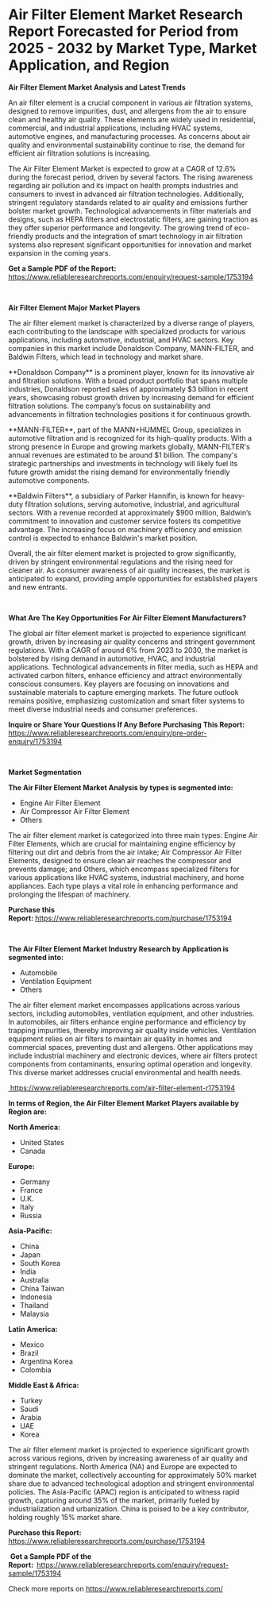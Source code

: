 <p><h1>Air Filter Element Market Research Report Forecasted for Period from 2025 -  2032 by Market Type, Market Application, and Region</h1></p><p><strong>Air Filter Element Market Analysis and Latest Trends</strong></p>
<p><p>An air filter element is a crucial component in various air filtration systems, designed to remove impurities, dust, and allergens from the air to ensure clean and healthy air quality. These elements are widely used in residential, commercial, and industrial applications, including HVAC systems, automotive engines, and manufacturing processes. As concerns about air quality and environmental sustainability continue to rise, the demand for efficient air filtration solutions is increasing.</p><p>The Air Filter Element Market is expected to grow at a CAGR of 12.6% during the forecast period, driven by several factors. The rising awareness regarding air pollution and its impact on health prompts industries and consumers to invest in advanced air filtration technologies. Additionally, stringent regulatory standards related to air quality and emissions further bolster market growth. Technological advancements in filter materials and designs, such as HEPA filters and electrostatic filters, are gaining traction as they offer superior performance and longevity. The growing trend of eco-friendly products and the integration of smart technology in air filtration systems also represent significant opportunities for innovation and market expansion in the coming years.</p></p>
<p><strong>Get a Sample PDF of the Report:&nbsp;</strong> <a href="https://www.reliableresearchreports.com/enquiry/request-sample/1753194?utm_campaign=3131&utm_medium=2&utm_source=Github&utm_content=ia&utm_term=01042025&utm_id=air-filter-element">https://www.reliableresearchreports.com/enquiry/request-sample/1753194</a></p>
<p>&nbsp;</p>
<p><strong>Air Filter Element Major Market Players</strong></p>
<p><p>The air filter element market is characterized by a diverse range of players, each contributing to the landscape with specialized products for various applications, including automotive, industrial, and HVAC sectors. Key companies in this market include Donaldson Company, MANN-FILTER, and Baldwin Filters, which lead in technology and market share.</p><p>**Donaldson Company** is a prominent player, known for its innovative air and filtration solutions. With a broad product portfolio that spans multiple industries, Donaldson reported sales of approximately $3 billion in recent years, showcasing robust growth driven by increasing demand for efficient filtration solutions. The company’s focus on sustainability and advancements in filtration technologies positions it for continuous growth.</p><p>**MANN-FILTER**, part of the MANN+HUMMEL Group, specializes in automotive filtration and is recognized for its high-quality products. With a strong presence in Europe and growing markets globally, MANN-FILTER's annual revenues are estimated to be around $1 billion. The company's strategic partnerships and investments in technology will likely fuel its future growth amidst the rising demand for environmentally friendly automotive components.</p><p>**Baldwin Filters**, a subsidiary of Parker Hannifin, is known for heavy-duty filtration solutions, serving automotive, industrial, and agricultural sectors. With a revenue recorded at approximately $900 million, Baldwin’s commitment to innovation and customer service fosters its competitive advantage. The increasing focus on machinery efficiency and emission control is expected to enhance Baldwin's market position.</p><p>Overall, the air filter element market is projected to grow significantly, driven by stringent environmental regulations and the rising need for cleaner air. As consumer awareness of air quality increases, the market is anticipated to expand, providing ample opportunities for established players and new entrants.</p></p>
<p>&nbsp;</p>
<p><strong>What Are The Key Opportunities For Air Filter Element Manufacturers?</strong></p>
<p><p>The global air filter element market is projected to experience significant growth, driven by increasing air quality concerns and stringent government regulations. With a CAGR of around 6% from 2023 to 2030, the market is bolstered by rising demand in automotive, HVAC, and industrial applications. Technological advancements in filter media, such as HEPA and activated carbon filters, enhance efficiency and attract environmentally conscious consumers. Key players are focusing on innovations and sustainable materials to capture emerging markets. The future outlook remains positive, emphasizing customization and smart filter systems to meet diverse industrial needs and consumer preferences.</p></p>
<p><strong>Inquire or Share Your Questions If Any Before Purchasing This Report:</strong> <a href="https://www.reliableresearchreports.com/enquiry/pre-order-enquiry/1753194?utm_campaign=3131&utm_medium=2&utm_source=Github&utm_content=ia&utm_term=01042025&utm_id=air-filter-element">https://www.reliableresearchreports.com/enquiry/pre-order-enquiry/1753194</a></p>
<p>&nbsp;</p>
<p><strong>Market Segmentation</strong></p>
<p><strong>The Air Filter Element Market Analysis by types is segmented into:</strong></p>
<p><ul><li>Engine Air Filter Element</li><li>Air Compressor Air Filter Element</li><li>Others</li></ul></p>
<p><p>The air filter element market is categorized into three main types: Engine Air Filter Elements, which are crucial for maintaining engine efficiency by filtering out dirt and debris from the air intake; Air Compressor Air Filter Elements, designed to ensure clean air reaches the compressor and prevents damage; and Others, which encompass specialized filters for various applications like HVAC systems, industrial machinery, and home appliances. Each type plays a vital role in enhancing performance and prolonging the lifespan of machinery.</p></p>
<p><strong>Purchase this Report:&nbsp;</strong><a href="https://www.reliableresearchreports.com/purchase/1753194?utm_campaign=3131&utm_medium=2&utm_source=Github&utm_content=ia&utm_term=01042025&utm_id=air-filter-element">https://www.reliableresearchreports.com/purchase/1753194</a></p>
<p>&nbsp;</p>
<p><strong>The Air Filter Element Market Industry Research by Application is segmented into:</strong></p>
<p><ul><li>Automobile</li><li>Ventilation Equipment</li><li>Others</li></ul></p>
<p><p>The air filter element market encompasses applications across various sectors, including automobiles, ventilation equipment, and other industries. In automobiles, air filters enhance engine performance and efficiency by trapping impurities, thereby improving air quality inside vehicles. Ventilation equipment relies on air filters to maintain air quality in homes and commercial spaces, preventing dust and allergens. Other applications may include industrial machinery and electronic devices, where air filters protect components from contaminants, ensuring optimal operation and longevity. This diverse market addresses crucial environmental and health needs.</p></p>
<p><a href="https://www.reliableresearchreports.com/air-filter-element-r1753194?utm_campaign=3131&utm_medium=2&utm_source=Github&utm_content=ia&utm_term=01042025&utm_id=air-filter-element">&nbsp;https://www.reliableresearchreports.com/air-filter-element-r1753194</a></p>
<p><strong>In terms of Region, the Air Filter Element Market Players available by Region are:</strong></p>
<p>
    <p> <strong> North America: </strong>
        <ul>
            <li>United States</li>
            <li>Canada</li>
        </ul>
        </p> 
    <p> <strong> Europe: </strong>
        <ul>
            <li>Germany</li>
            <li>France</li>
            <li>U.K.</li>
            <li>Italy</li>
            <li>Russia</li>
        </ul>
        </p> 
    <p> <strong> Asia-Pacific: </strong>
        <ul>
            <li>China</li>
            <li>Japan</li>
            <li>South Korea</li>
            <li>India</li>
            <li>Australia</li>
            <li>China Taiwan</li>
            <li>Indonesia</li>
            <li>Thailand</li>
            <li>Malaysia</li>
        </ul>
        </p> 
    <p> <strong> Latin America: </strong>
        <ul>
            <li>Mexico</li>
            <li>Brazil</li>
            <li>Argentina Korea</li>
            <li>Colombia</li>
        </ul>
        </p> 
    <p> <strong> Middle East & Africa: </strong>
        <ul>
            <li>Turkey</li>
            <li>Saudi</li>
            <li>Arabia</li>
            <li>UAE</li>
            <li>Korea</li>
        </ul>
    </p>
    </p>
<p><p>The air filter element market is projected to experience significant growth across various regions, driven by increasing awareness of air quality and stringent regulations. North America (NA) and Europe are expected to dominate the market, collectively accounting for approximately 50% market share due to advanced technological adoption and stringent environmental policies. The Asia-Pacific (APAC) region is anticipated to witness rapid growth, capturing around 35% of the market, primarily fueled by industrialization and urbanization. China is poised to be a key contributor, holding roughly 15% market share.</p></p>
<p><strong>Purchase this Report: </strong><a href="https://www.reliableresearchreports.com/purchase/1753194?utm_campaign=3131&utm_medium=2&utm_source=Github&utm_content=ia&utm_term=01042025&utm_id=air-filter-element">https://www.reliableresearchreports.com/purchase/1753194</a></p>
<p>&nbsp;<strong>Get a Sample PDF of the Report:&nbsp;&nbsp;</strong><a href="https://www.reliableresearchreports.com/enquiry/request-sample/1753194?utm_campaign=3131&utm_medium=2&utm_source=Github&utm_content=ia&utm_term=01042025&utm_id=air-filter-element">https://www.reliableresearchreports.com/enquiry/request-sample/1753194</a></p>
<p><strong></strong></p>
<p>Check more reports on <a href="https://www.reliableresearchreports.com/?utm_campaign=3131&utm_medium=2&utm_source=Github&utm_content=ia&utm_term=01042025&utm_id=air-filter-element">https://www.reliableresearchreports.com/</a></p>